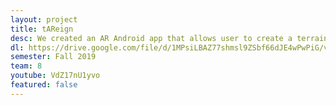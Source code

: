 ```yaml
---
layout: project
title: tAReign
desc: We created an AR Android app that allows user to create a terrain map on a 2D surface. Users can select between floor, walls, trees, and barrels to creatively build a map. The intention was for Dungeons and Dragons users to use this app to create the map they will play on.
dl: https://drive.google.com/file/d/1MPsiLBAZ77shmsl9ZSbf66dJE4wPwPiG/view?usp=sharing
semester: Fall 2019
team: 8
youtube: VdZ17nU1yvo
featured: false
---
```

